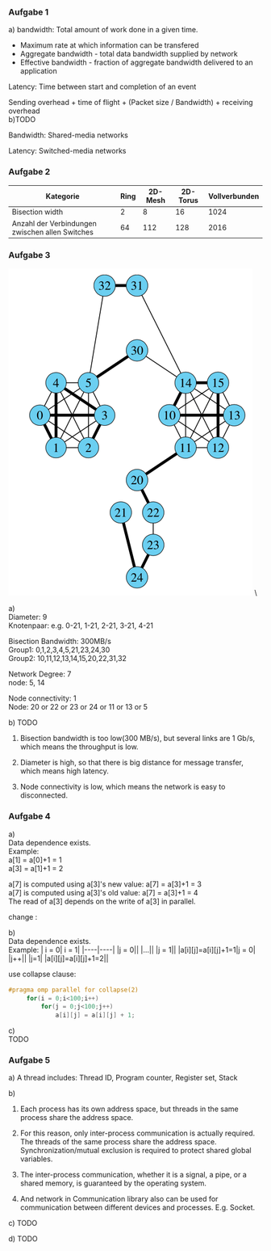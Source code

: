### Aufgabe 1
a)
bandwidth: Total amount of work done in a given time. 

* Maximum rate at which information can be transfered
* Aggregate bandwidth - total data bandwidth supplied by network
* Effective bandwidth - fraction of aggregate bandwidth delivered to an application

Latency: Time between start and completion of an event

Sending overhead + time of flight + (Packet size / Bandwidth) + receiving overhead \
b)TODO

Bandwidth: Shared-media networks

Latency: Switched-media networks

### Aufgabe 2

| Kategorie | Ring | 2D-Mesh | 2D-Torus | Vollverbunden |
| --- | --- | --- | --- | --- |
| Bisection width | 2 | 8 |  16| 1024 |
| Anzahl der Verbindungen zwischen allen Switches |64 | 112 | 128 | 2016 |

### Aufgabe 3
![](1.png) \

a) \
Diameter: 9 \
Knotenpaar: e.g. 0-21, 1-21, 2-21, 3-21, 4-21

Bisection Bandwidth: 300MB/s \
Group1: 0,1,2,3,4,5,21,23,24,30 \
Group2: 10,11,12,13,14,15,20,22,31,32 

Network Degree: 7 \
node: 5, 14

Node connectivity: 1 \
Node: 20 or 22 or 23 or 24 or 11 or 13 or 5

b) TODO 
1. Bisection bandwidth is too low(300 MB/s), but several links are 1 Gb/s, which means the throughput is low. 


2. Diameter is high, so that there is big distance for message transfer, which means high latency.
3. Node connectivity is low, which means the network is easy to disconnected.

### Aufgabe 4
a) \
Data dependence exists. \
Example: \
a[1] = a[0]+1 = 1 \
a[3] = a[1]+1 = 2 

a[7] is computed using a[3]'s new value: a[7] = a[3]+1 = 3 \
a[7] is computed using a[3]'s old value: a[7] = a[3]+1 = 4 \
The read of a[3] depends on the write of a[3] in parallel.

change :

b) \
Data dependence exists. \
Example: 
| i = 0| i = 1|
|----|----|
|j = 0||
|...||
|j = 1||
|a[i][j]=a[i][j]+1=1|j = 0|
|j++||
|j=1|
|a[i][j]=a[i][j]+1=2||

use collapse clause:
```c
#pragma omp parallel for collapse(2)
     for(i = 0;i<100;i++)
         for(j = 0;j<100;j++)
             a[i][j] = a[i][j] + 1;
```

c) \
TODO


### Aufgabe 5
a) 
A thread includes: Thread ID, Program counter, Register set, Stack

b) 
1. Each process has its own address space, but threads in the same process share the address space.

2. For this reason, only inter-process communication is actually required. The threads of the same process share the address space. Synchronization/mutual exclusion is required to protect shared global variables.

3. The inter-process communication, whether it is a signal, a pipe, or a shared memory, is guaranteed by the operating system.

4. And network in Communication library also can be used for communication between different devices and processes.  E.g. Socket.

c) TODO

d) TODO